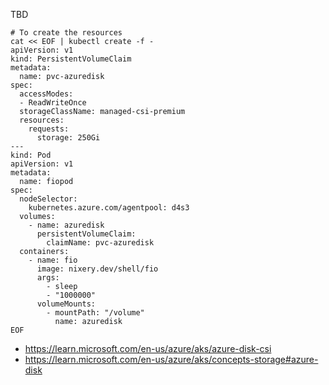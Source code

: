 TBD

```
# To create the resources
cat << EOF | kubectl create -f -
apiVersion: v1
kind: PersistentVolumeClaim
metadata:
  name: pvc-azuredisk
spec:
  accessModes:
  - ReadWriteOnce
  storageClassName: managed-csi-premium
  resources:
    requests:
      storage: 250Gi
---
kind: Pod
apiVersion: v1
metadata:
  name: fiopod
spec:
  nodeSelector:
    kubernetes.azure.com/agentpool: d4s3
  volumes:
    - name: azuredisk
      persistentVolumeClaim:
        claimName: pvc-azuredisk
  containers:
    - name: fio
      image: nixery.dev/shell/fio
      args:
        - sleep
        - "1000000"
      volumeMounts:
        - mountPath: "/volume"
          name: azuredisk
EOF
```

- https://learn.microsoft.com/en-us/azure/aks/azure-disk-csi
- https://learn.microsoft.com/en-us/azure/aks/concepts-storage#azure-disk
